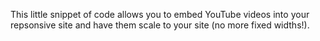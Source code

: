 This little snippet of code allows you to embed YouTube videos into your repsonsive site and have them scale to your site (no more fixed widths!).
